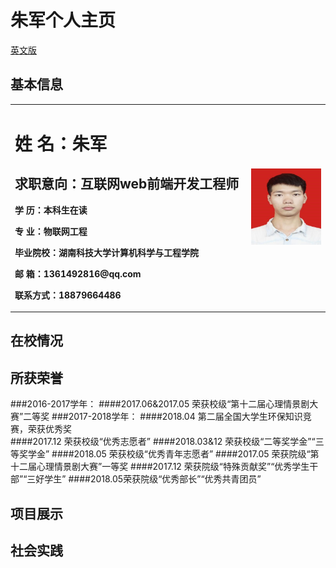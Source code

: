 # 朱军个人主页
<a href="/index-en.html">英文版</a>
## 基本信息
<table border="0">
  <tr>
    <td width="75%">
      <h1>姓    名：朱军  </h1>
      <h2>求职意向：互联网web前端开发工程师</h2>
      <p><b>学   历：本科生在读</b></p>
      <p><b>专   业：物联网工程</b></p>
      <p><b>毕业院校：湖南科技大学计算机科学与工程学院</b></p>
      <p><b>邮    箱：1361492816@qq.com</b></p>
      <p><b>联系方式：18879664486</b></p>
    </td>
    <td width="25%">
      <img src="/zhujun.jpg" width="100%">      
    </td>
  </tr>
</table>

## 在校情况



## 所获荣誉

###2016-2017学年：
####2017.06&2017.05  荣获校级“第十二届心理情景剧大赛”二等奖
###2017-2018学年：
####2018.04 第二届全国大学生环保知识竞赛，荣获优秀奖                 
####2017.12 荣获校级“优秀志愿者”
####2018.03&12 荣获校级“二等奖学金”“三等奖学金”
####2018.05 荣获校级“优秀青年志愿者”
####2017.05 荣获院级“第十二届心理情景剧大赛”一等奖
####2017.12 荣获院级“特殊贡献奖”“优秀学生干部”“三好学生”
####2018.05荣获院级“优秀部长”“优秀共青团员”

## 项目展示



## 社会实践





